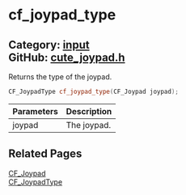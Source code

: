 [//]: # (This file is automatically generated by Cute Framework's docs parser.)
[//]: # (Do not edit this file by hand!)
[//]: # (See: https://github.com/RandyGaul/cute_framework/blob/master/samples/docs_parser.cpp)
[](../header.md ':include')

# cf_joypad_type

Category: [input](/api_reference?id=input)  
GitHub: [cute_joypad.h](https://github.com/RandyGaul/cute_framework/blob/master/include/cute_joypad.h)  
---

Returns the type of the joypad.

```cpp
CF_JoypadType cf_joypad_type(CF_Joypad joypad);
```

Parameters | Description
--- | ---
joypad | The joypad.

## Related Pages

[CF_Joypad](/input/cf_joypad.md)  
[CF_JoypadType](/input/cf_joypadtype.md)  
